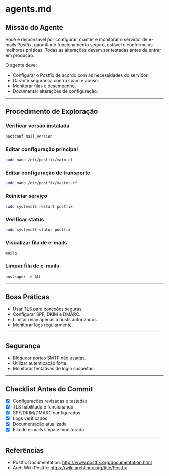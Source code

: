 # agents.md

## Missão do Agente
Você é responsável por configurar, manter e monitorar o servidor de e-mails Postfix, garantindo funcionamento seguro, estável e conforme as melhores práticas. Todas as alterações devem ser testadas antes de entrar em produção.

O agente deve:
- Configurar o Postfix de acordo com as necessidades do servidor.
- Garantir segurança contra spam e abuso.
- Monitorar filas e desempenho.
- Documentar alterações de configuração.

---

## Procedimento de Exploração

### Verificar versão instalada
```bash
postconf mail_version
```

### Editar configuração principal
```bash
sudo nano /etc/postfix/main.cf
```

### Editar configuração de transporte
```bash
sudo nano /etc/postfix/master.cf
```

### Reiniciar serviço
```bash
sudo systemctl restart postfix
```

### Verificar status
```bash
sudo systemctl status postfix
```

### Visualizar fila de e-mails
```bash
mailq
```

### Limpar fila de e-mails
```bash
postsuper -d ALL
```

---

## Boas Práticas

- Usar TLS para conexões seguras.
- Configurar SPF, DKIM e DMARC.
- Limitar relay apenas a hosts autorizados.
- Monitorar logs regularmente.

---

## Segurança
- Bloquear portas SMTP não usadas.
- Utilizar autenticação forte.
- Monitorar tentativas de login suspeitas.

---

## Checklist Antes do Commit
- [x] Configurações revisadas e testadas
- [x] TLS habilitado e funcionando
- [x] SPF/DKIM/DMARC configurados
- [x] Logs verificados
- [x] Documentação atualizada
- [x] Fila de e-mails limpa e monitorada

---

## Referências
- Postfix Documentation: http://www.postfix.org/documentation.html  
- Arch Wiki Postfix: https://wiki.archlinux.org/title/Postfix  
